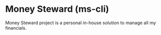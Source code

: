 # Money Steward (ms-cli)

Money Steward project is a personal in-house solution to manage all my financials.
